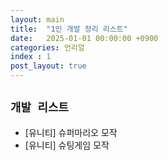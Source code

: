 ```yaml
---
layout: main  
title:  "1인 개발 정리 리스트"
date:   2025-01-01 00:00:00 +0900
categories: 언리얼
index : 1
post_layout: true
---
```


## `개발 리스트`

- [유니티] 슈퍼마리오 모작
- [유니티] 슈팅게임 모작



 
